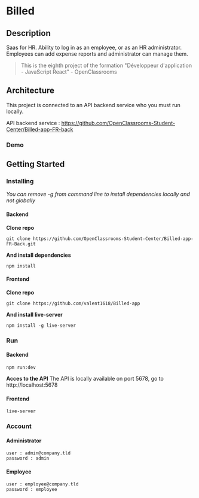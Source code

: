 # Billed

## Description

Saas for HR. Ability to log in as an employee, or as an HR administrator.
Employees can add expense reports and administrator can manage them.

> This is the eighth project of the formation "Développeur d'application - JavaScript React" - OpenClassrooms

## Architecture
This project is connected to an API backend service who you must run locally.

API backend service : https://github.com/OpenClassrooms-Student-Center/Billed-app-FR-back

### Demo

## Getting Started

### Installing

*You can remove -g from command line to install dependencies locally and not globally*

#### Backend
**Clone repo**
```
git clone https://github.com/OpenClassrooms-Student-Center/Billed-app-FR-Back.git
```

**And install dependencies**
```
npm install
```

#### Frontend
**Clone repo**
```
git clone https://github.com/valent1618/Billed-app
```

**And install live-server**
```
npm install -g live-server
```

### Run

#### Backend
```
npm run:dev
```

**Acces to the API**
The API is locally available on port 5678, go to http://localhost:5678

#### Frontend
```
live-server
```

### Account
#### Administrator
```
user : admin@company.tld
password : admin
```

#### Employee
```
user : employee@company.tld
password : employee
```

